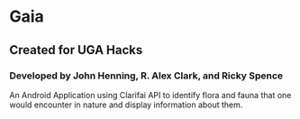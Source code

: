 # Gaia
## Created for UGA Hacks
### Developed by John Henning, R. Alex Clark, and Ricky Spence
An Android Application using Clarifai API to identify flora and fauna that one would encounter in nature and display information about them.
